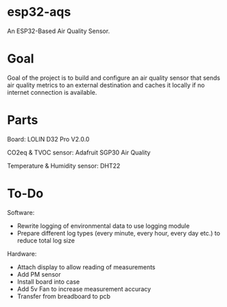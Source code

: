 # esp32-aqs
An ESP32-Based Air Quality Sensor.

# Goal
Goal of the project is to build and configure an air quality sensor that sends air quality metrics to an external destination and caches it locally if no internet connection is available.

# Parts
Board: LOLIN D32 Pro V2.0.0

CO2eq & TVOC sensor: Adafruit SGP30 Air Quality

Temperature & Humidity sensor: DHT22

# To-Do
Software:

- Rewrite logging of environmental data to use logging module
- Prepare different log types (every minute, every hour, every day etc.) to reduce total log size

Hardware:
- Attach display to allow reading of measurements
- Add PM sensor
- Install board into case
- Add 5v Fan to increase measurement accuracy
- Transfer from breadboard to pcb
